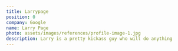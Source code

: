 ```yaml
---
title: Larrypage
position: 0
company: Google
name: Larry Page
photo: assets/images/references/profile-image-1.jpg
description: Larry is a pretty kickass guy who will do anything
---
```


